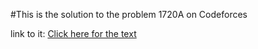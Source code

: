 #This is the solution to the problem 1720A on Codeforces

link to it: [Click here for the text](https://codeforces.com/problemset/problem/1720/A)
